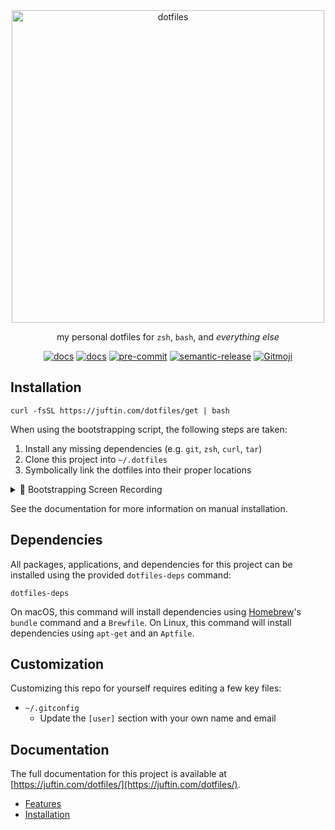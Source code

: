 <div align="center">
  <a href="https://github.com/juftin/dotfiles">
    <img src="https://raw.githubusercontent.com/juftin/dotfiles/main/docs/logo.png" alt="dotfiles" width="500" />
  </a>
  <p align="center">
    my personal dotfiles for <code>zsh</code>, <code>bash</code>, and <i>everything else</i>
  </p>
  <a href="https://github.com/juftin/dotfiles/"><img src="https://img.shields.io/github/v/release/juftin/dotfiles?color=blue&label=dotfiles&logo=slashdot" alt="docs"></a>
  <a href="https://juftin.com/dotfiles/"><img src="https://img.shields.io/static/v1?message=docs&color=526CFE&logo=Material+for+MkDocs&logoColor=FFFFFF&label=" alt="docs"></a>
  <a href="https://github.com/pre-commit/pre-commit"><img src="https://img.shields.io/badge/pre--commit-enabled-lightgreen?logo=pre-commit" alt="pre-commit"></a>
  <a href="https://github.com/semantic-release/semantic-release"><img src="https://img.shields.io/badge/%20%20%F0%9F%93%A6%F0%9F%9A%80-semantic--release-e10079.svg" alt="semantic-release"></a>
  <a href="https://gitmoji.dev"><img src="https://img.shields.io/badge/gitmoji-%20😜%20😍-FFDD67.svg" alt="Gitmoji"></a>
</div>

## Installation

```shell
curl -fsSL https://juftin.com/dotfiles/get | bash
```

When using the bootstrapping script, the following steps are taken:

1. Install any missing dependencies (e.g. `git`, `zsh`, `curl`, `tar`)
2. Clone this project into `~/.dotfiles`
3. Symbolically link the dotfiles into their proper locations

<!--skip-->
<details><summary>🌈 Bootstrapping Screen Recording</summary>
<p>

https://github.com/juftin/dotfiles/assets/49741340/6c04d3aa-8821-41a9-98d4-74e8b4465f58

</p>
</details>
<!--skip-->

See the documentation for more information on manual installation.

## Dependencies

All packages, applications, and dependencies for this project
can be installed using the provided `dotfiles-deps` command:

```shell
dotfiles-deps
```

On macOS, this command will install dependencies using [Homebrew](https://brew.sh/)'s
`bundle` command and a `Brewfile`. On Linux, this command will install dependencies using `apt-get`
and an `Aptfile`.

## Customization

Customizing this repo for yourself requires editing a few key
files:

-   `~/.gitconfig`
    -   Update the `[user]` section with your own name and email

<!--skip-->

## Documentation

The full documentation for this project is available at
[https://juftin.com/dotfiles/](https://juftin.com/dotfiles/).

-   [Features](docs/features.md)
-   [Installation](docs/installation.md)

<!--skip-->
